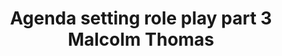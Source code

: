---
area: Communication Skills, calgary-cambridge-model
category: 23 - Calgary Cambridge Workshop
title: Agenda setting role play part 3 Malcolm Thomas
description: Agenda setting role play part 3 Malcolm Thomas
audio: /assets/audio/23- Calgary Cambridge Workshop - Agenda setting role play part 3 Malcolm Thomas - MQ.mp3
article: 
www: 
keywords: Calgary, Cambridge, Model, agenda, setting
youtube: 
soundcloud: 
---